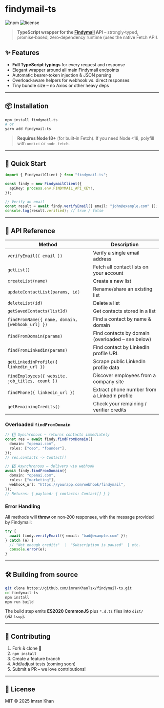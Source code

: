 # **findymail-ts**

![npm](https://img.shields.io/npm/v/findymail-ts) ![license](https://img.shields.io/npm/l/findymail-ts)

> **TypeScript wrapper for the [Findymail](https://findymail.com) API** – strongly‑typed, promise‑based, zero‑dependency runtime (uses the native Fetch API).

## ✨ Features

* **Full TypeScript typings** for every request and response
* Elegant wrapper around all main Findymail endpoints
* Automatic bearer‑token injection & JSON parsing
* Overload‑aware helpers for webhook vs. direct responses
* Tiny bundle size – no Axios or other heavy deps

---

## 📦 Installation

```bash
npm install findymail-ts
# or
yarn add findymail-ts
```

> **Requires Node 18+** (for built‑in Fetch). If you need Node <18, polyfill with `undici` or `node-fetch`.

---

## 🚀 Quick Start

```ts
import { FindymailClient } from "findymail-ts";

const findy = new FindymailClient({
  apiKey: process.env.FINDYMAIL_API_KEY!,
});

// Verify an email
const result = await findy.verifyEmail({ email: "john@example.com" });
console.log(result.verified); // true / false
```

---

## 🔌 API Reference

| Method                                          | Description                                      |
| ----------------------------------------------- | ------------------------------------------------ |
| `verifyEmail({ email })`                        | Verify a single email address                    |
| `getList()`                                     | Fetch all contact lists on your account          |
| `createList(name)`                              | Create a new list                                |
| `updateContactList(params, id)`                 | Rename/share an existing list                    |
| `deleteList(id)`                                | Delete a list                                    |
| `getSavedContacts(listId)`                      | Get contacts stored in a list                    |
| `findFromName({ name, domain, [webhook_url] })` | Find a contact by name & domain                  |
| `findFromDomain(params)`                        | Find contacts by domain (overloaded – see below) |
| `findFromLinkedin(params)`                      | Find contact by LinkedIn profile URL             |
| `getLinkedinProfile({ linkedin_url })`          | Scrape public LinkedIn profile data              |
| `findEmployees({ website, job_titles, count })` | Discover employees from a company site           |
| `findPhone({ linkedin_url })`                   | Extract phone number from a LinkedIn profile     |
| `getRemainingCredits()`                         | Check your remaining / verifier credits          |

### Overloaded **`findFromDomain`**

```ts
// 1️⃣ Synchronous – returns contacts immediately
const res = await findy.findFromDomain({
  domain: "openai.com",
  roles: ["ceo", "founder"],
});
// res.contacts -> Contact[]

// 2️⃣ Asynchronous – delivers via webhook
await findy.findFromDomain({
  domain: "openai.com",
  roles: ["marketing"],
  webhook_url: "https://yourapp.com/webhook/findymail",
});
// Returns: { payload: { contacts: Contact[] } }
```

### Error Handling

All methods will **throw** on non‑200 responses, with the message provided by Findymail:

```ts
try {
  await findy.verifyEmail({ email: "bad@example.com" });
} catch (e) {
  // "Not enough credits"  |  "Subscription is paused"  | etc.
  console.error(e);
}
```

---

## 🛠️ Building from source

```bash
git clone https://github.com/imranKhanTsx/findymail-ts.git
cd findymail-ts
npm install
npm run build
```

The build step emits **ES2020 CommonJS** plus `*.d.ts` files into `dist/` (via `tsup`).

---

## 🤝 Contributing

1. Fork & clone 🎉
2. `npm install`
3. Create a feature branch
4. Add/adjust tests (coming soon)
5. Submit a PR – we love contributions!

---

## 📄 License

MIT © 2025 Imran Khan
